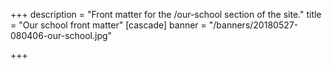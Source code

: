 +++
description = "Front matter for the /our-school section of the site."
title = "Our school front matter"
[cascade]
banner = "/banners/20180527-080406-our-school.jpg"

+++
